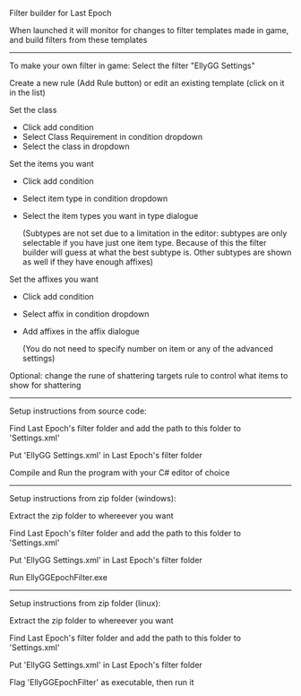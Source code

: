 Filter builder for Last Epoch

When launched it will monitor for changes to filter templates made in game, and build filters from these templates

----------------------------------------------------------------------------------
To make your own filter in game:
  Select the filter "EllyGG Settings"

  Create a new rule (Add Rule button) or edit an existing template (click on it in the list)

  Set the class
  - Click add condition
  - Select Class Requirement in condition dropdown
  - Select the class in dropdown

  Set the items you want
  - Click add condition
  - Select item type in condition dropdown
  - Select the item types you want in type dialogue

    (Subtypes are not set due to a limitation in the editor: subtypes are only selectable if you have just one item type.
      Because of this the filter builder will guess at what the best subtype is.  Other subtypes are shown as well if they have enough affixes)

  Set the affixes you want
  - Click add condition
  - Select affix in condition dropdown
  - Add affixes in the affix dialogue

      (You do not need to specify number on item or any of the advanced settings)

  Optional: change the rune of shattering targets rule to control what items to show for shattering

----------------------------------------------------------------------------------
Setup instructions from source code:

Find Last Epoch's filter folder and add the path to this folder to 'Settings.xml'

Put 'EllyGG Settings.xml' in Last Epoch's filter folder

Compile and Run the program with your C# editor of choice

----------------------------------------------------------------------------------
Setup instructions from zip folder (windows):

Extract the zip folder to whereever you want

Find Last Epoch's filter folder and add the path to this folder to 'Settings.xml'

Put 'EllyGG Settings.xml' in Last Epoch's filter folder

Run EllyGGEpochFilter.exe

----------------------------------------------------------------------------------
Setup instructions from zip folder (linux):

Extract the zip folder to whereever you want

Find Last Epoch's filter folder and add the path to this folder to 'Settings.xml'

Put 'EllyGG Settings.xml' in Last Epoch's filter folder

Flag 'EllyGGEpochFilter' as executable, then run it
